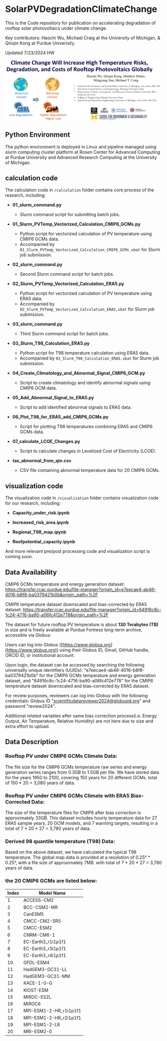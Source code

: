 # SolarPVDegradationClimateChange

This is the Code repository for publication on accelerating degradation of rooftop solar photovoltaics under climate change.

Key contributors: Haochi Wu, Michael Craig at the University of Michigan, & Qinqin Kong at Purdue Univerisity.

Updated 7/23/2024 HW

![Project](Illustr.png)

## Python Environment
The python environment is deployed in Linux and pipeline managed using slurm computing cluster platform at Rosen Center for Advanced Computing at Purdue University and Advanced Research Computing at the University of Michigan.

## calculation code
The calculation code in `/calculation` folder contains core process of the research, including:
- **01_slurm_command.py**    
    - Slurm command script for submitting batch jobs.
      
- **01_Slurm_PVTemp_Vectorized_Calculation_CMIP6_GCMs.py**    
    - Python script for vectorized calculation of PV temperature using CMIP6 GCMs data.
    - Accompanied by `01_Slurm_PVTemp_Vectorized_Calculation_CMIP6_GCMs.sbat` for Slurm job submission.
      
- **02_slurm_command.py**    
    - Second Slurm command script for batch jobs.
      
- **02_Slurm_PVTemp_Vectorized_Calculation_ERA5.py**    
    - Python script for vectorized calculation of PV temperature using ERA5 data.
    - Accompanied by `02_Slurm_PVTemp_Vectorized_Calculation_ERA5.sbat` for Slurm job submission.
      
- **03_slurm_command.py**    
    - Third Slurm command script for batch jobs.
      
- **03_Slurm_T98_Calculation_ERA5.py**    
    - Python script for T98 temperature calculation using ERA5 data.
    - Accompanied by `03_Slurm_T98_Calculation_ERA5.sbat` for Slurm job submission.
      
- **04_Create_Climatology_and_Abnormal_Signal_CMIP6_GCM.py**    
    - Script to create climatology and identify abnormal signals using CMIP6 GCM data.
      
- **05_Add_Abnormal_Signal_to_ERA5.py**    
    - Script to add identified abnormal signals to ERA5 data.
      
- **06_Plot_T98_for_ERA5_add_CMIP6_GCMs.py**    
    - Script for plotting T98 temperatures combining ERA5 and CMIP6 GCMs data.
      
- **07_calculate_LCOE_Changes.py**    
    - Script to calculate changes in Levelized Cost of Electricity (LCOE).
      
- **tas_abnormal_from_qin.csv**    
    - CSV file containing abnormal temperature data for 20 CMIP6 GCMs.

## visualization code
The visualization code in `/visualization` folder contains visualization code for our research, including:
- **Capacity_under_risk.ipynb**    
      
- **Increased_risk_area.ipynb**

- **Regional_T98_map.ipynb**    
      
- **Roofpotential_capacity.ipynb**

And more relevant pre/post processing code and visualization script is coming soon.

## Data Availability
CMIP6 GCMs temperature and energy generation dataset: https://transfer.rcac.purdue.edu/file-manager?origin_id=e7eecae4-ab46-4016-b8f8-ba0379421b0b&origin_path=%2F
 
CMIP6 temperature dataset downscaled and bias-corrected by ERA5 dataset: https://transfer.rcac.purdue.edu/file-manager?origin_id=64916c8c-1c24-4716-ba90-a06fc412e778&origin_path=%2F

The dataset for future rooftop PV temperature is about **130 Terabytes (TB)** in size and is freely available at Purdue Fortress long-term archive, accessible via Globus:

Users can log into Globus ([https://www.globus.org](https://www.globus.org)) using their Globus ID, Gmail, GitHub handle, ORCID ID, or institutional account. 

Upon login, the dataset can be accessed by searching the following universally unique identifiers (UUIDs): "e7eecae4-ab46-4016-b8f8-ba0379421b0b" for the CMIP6 GCMs temperature and energy generation dataset, and "64916c8c-1c24-4716-ba90-a06fc412e778" for the CMIP6 temperature dataset downscaled and bias-corrected by ERA5 dataset. 

For review purposes, reviewers can log into Globus with the following credentials: Globus ID "scientificdatareviewer2024@globusid.org" and password "review2024".

Additional related variables after same bias correction process(i.e. Energy Output, Air Temperature, Relative Humidity) are not here due to size and extra effort to upload.

## Data Description
### Rooftop PV under CMIP6 GCMs Climate Data:
The file size for the CMIP6 GCMs temperature raw series and energy generation series ranges from 0.3GB to 1.5GB per file. We have stored data for the years 1950 to 2100, covering 150 years for 20 different GCMs.
total of 150 * 20 = 3,080 years of data.

### Rooftop PV under CMIP6 GCMs Climate with ERA5 Bias-Corrected Data:
The size of the temperature files for CMIP6 after bias correction is approximately 33GB. This dataset includes hourly temperature data for 27 ERA5 sample years, 20 GCM models, and 7 warming targets, resulting in a total of 7 * 20 * 27 = 3,780 years of data.

### Derived 98 quantile temperature (T98) Data:
Based on the above dataset, we have calculated the typical T98 temperature. The global map data is provided at a resolution of 0.25° * 0.25°, with a file size of approximately 7MB. with total of 7 * 20 * 27 = 3,780 years of data.

### the 20 CMIP6 GCMs are listed below:

| Index | Model Name              |
|-------|-------------------------|
| 1     | ACCESS-CM2              |
| 2     | BCC-CSM2-MR             |
| 3     | CanESM5                 |
| 4     | CMCC-CM2-SR5            |
| 5     | CMCC-ESM2               |
| 6     | CNRM-CM6-1              |
| 7     | EC-Earth3_r1i1p1f1      |
| 8     | EC-Earth3_r3i1p1f1      |
| 9     | EC-Earth3_r4i1p1f1      |
| 10    | GFDL-ESM4               |
| 11    | HadGEM3-GC31-LL         |
| 12    | HadGEM3-GC31-MM         |
| 13    | KACE-1-0-G              |
| 14    | KIOST-ESM               |
| 15    | MIROC-ES2L              |
| 16    | MIROC6                  |
| 17    | MPI-ESM1-2-HR_r1i1p1f1  |
| 18    | MPI-ESM1-2-HR_r2i1p1f1  |
| 19    | MPI-ESM1-2-LR           |
| 20    | MRI-ESM2-0              |
